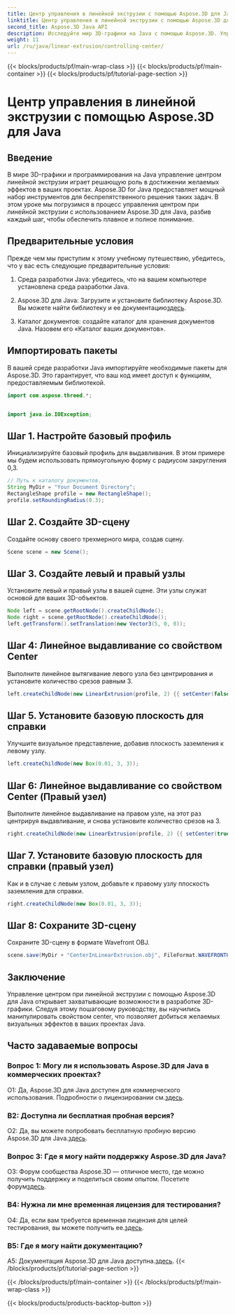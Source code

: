 ```yaml
---
title: Центр управления в линейной экструзии с помощью Aspose.3D для Java
linktitle: Центр управления в линейной экструзии с помощью Aspose.3D для Java
second_title: Aspose.3D Java API
description: Исследуйте мир 3D-графики на Java с помощью Aspose.3D. Управляйте центром при линейной экструзии без особых усилий.
weight: 11
url: /ru/java/linear-extrusion/controlling-center/
---
```


{{< blocks/products/pf/main-wrap-class >}}
{{< blocks/products/pf/main-container >}}
{{< blocks/products/pf/tutorial-page-section >}}

# Центр управления в линейной экструзии с помощью Aspose.3D для Java

## Введение

В мире 3D-графики и программирования на Java управление центром линейной экструзии играет решающую роль в достижении желаемых эффектов в ваших проектах. Aspose.3D for Java предоставляет мощный набор инструментов для беспрепятственного решения таких задач. В этом уроке мы погрузимся в процесс управления центром при линейной экструзии с использованием Aspose.3D для Java, разбив каждый шаг, чтобы обеспечить плавное и полное понимание.

## Предварительные условия

Прежде чем мы приступим к этому учебному путешествию, убедитесь, что у вас есть следующие предварительные условия:

1. Среда разработки Java: убедитесь, что на вашем компьютере установлена среда разработки Java.

2.  Aspose.3D для Java: Загрузите и установите библиотеку Aspose.3D. Вы можете найти библиотеку и ее документацию[здесь](https://reference.aspose.com/3d/java/).

3. Каталог документов: создайте каталог для хранения документов Java. Назовем его «Каталог ваших документов».

## Импортировать пакеты

В вашей среде разработки Java импортируйте необходимые пакеты для Aspose.3D. Это гарантирует, что ваш код имеет доступ к функциям, предоставляемым библиотекой.

```java
import com.aspose.threed.*;


import java.io.IOException;
```

## Шаг 1. Настройте базовый профиль

Инициализируйте базовый профиль для выдавливания. В этом примере мы будем использовать прямоугольную форму с радиусом закругления 0,3.

```java
// Путь к каталогу документов.
String MyDir = "Your Document Directory";
RectangleShape profile = new RectangleShape();
profile.setRoundingRadius(0.3);
```

## Шаг 2. Создайте 3D-сцену

Создайте основу своего трехмерного мира, создав сцену.

```java
Scene scene = new Scene();
```

## Шаг 3. Создайте левый и правый узлы

Установите левый и правый узлы в вашей сцене. Эти узлы служат основой для ваших 3D-объектов.

```java
Node left = scene.getRootNode().createChildNode();
Node right = scene.getRootNode().createChildNode();
left.getTransform().setTranslation(new Vector3(5, 0, 0));
```

## Шаг 4: Линейное выдавливание со свойством Center

Выполните линейное вытягивание левого узла без центрирования и установите количество срезов равным 3.

```java
left.createChildNode(new LinearExtrusion(profile, 2) {{ setCenter(false); setSlices(3); }});
```

## Шаг 5. Установите базовую плоскость для справки

Улучшите визуальное представление, добавив плоскость заземления к левому узлу.

```java
left.createChildNode(new Box(0.01, 3, 3));
```

## Шаг 6: Линейное выдавливание со свойством Center (Правый узел)

Выполните линейное выдавливание на правом узле, на этот раз центрируя выдавливание, и снова установите количество срезов на 3.

```java
right.createChildNode(new LinearExtrusion(profile, 2) {{ setCenter(true); setSlices(3); }});
```

## Шаг 7. Установите базовую плоскость для справки (правый узел)

Как и в случае с левым узлом, добавьте к правому узлу плоскость заземления для справки.

```java
right.createChildNode(new Box(0.01, 3, 3));
```

## Шаг 8: Сохраните 3D-сцену

Сохраните 3D-сцену в формате Wavefront OBJ.

```java
scene.save(MyDir + "CenterInLinearExtrusion.obj", FileFormat.WAVEFRONTOBJ);
```

## Заключение

Управление центром при линейной экструзии с помощью Aspose.3D для Java открывает захватывающие возможности в разработке 3D-графики. Следуя этому пошаговому руководству, вы научились манипулировать свойством center, что позволяет добиться желаемых визуальных эффектов в ваших проектах Java.

## Часто задаваемые вопросы

### Вопрос 1: Могу ли я использовать Aspose.3D для Java в коммерческих проектах?

 О1: Да, Aspose.3D для Java доступен для коммерческого использования. Подробности о лицензировании см.[здесь](https://purchase.aspose.com/buy).

### В2: Доступна ли бесплатная пробная версия?

 О2: Да, вы можете попробовать бесплатную пробную версию Aspose.3D для Java.[здесь](https://releases.aspose.com/).

### Вопрос 3: Где я могу найти поддержку Aspose.3D для Java?

 О3: Форум сообщества Aspose.3D — отличное место, где можно получить поддержку и поделиться своим опытом. Посетите форум[здесь](https://forum.aspose.com/c/3d/18).

### В4: Нужна ли мне временная лицензия для тестирования?

О4: Да, если вам требуется временная лицензия для целей тестирования, вы можете получить ее.[здесь](https://purchase.aspose.com/temporary-license/).

### В5: Где я могу найти документацию?

 A5: Документация Aspose.3D для Java доступна.[здесь](https://reference.aspose.com/3d/java/).
{{< /blocks/products/pf/tutorial-page-section >}}

{{< /blocks/products/pf/main-container >}}
{{< /blocks/products/pf/main-wrap-class >}}

{{< blocks/products/products-backtop-button >}}
